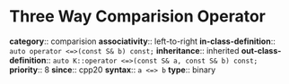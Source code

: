 # Three Way Comparision Operator

**category**:: comparision
**associativity**:: left-to-right
**in-class-definition**:: `auto operator <=>(const S& b) const;`
**inheritance**:: inherited
**out-class-definition**:: `auto K::operator <=>(const S& a, const S& b) const;`
**priority**:: 8
**since**:: cpp20
**syntax**:: `a <=> b`
**type**:: binary
